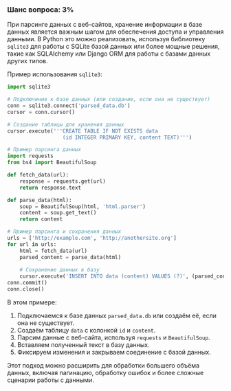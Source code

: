 ### Шанс вопроса: 3%

При парсинге данных с веб-сайтов, хранение информации в базе данных является важным шагом для обеспечения доступа и управления данными. В Python это можно реализовать, используя библиотеку `sqlite3` для работы с SQLite базой данных или более мощные решения, такие как SQLAlchemy или Django ORM для работы с базами данных других типов.

Пример использования `sqlite3`:

```python
import sqlite3

# Подключение к базе данных (или создание, если она не существует)
conn = sqlite3.connect('parsed_data.db')
cursor = conn.cursor()

# Создание таблицы для хранения данных
cursor.execute('''CREATE TABLE IF NOT EXISTS data
                  (id INTEGER PRIMARY KEY, content TEXT)''')

# Пример парсинга данных
import requests
from bs4 import BeautifulSoup

def fetch_data(url):
    response = requests.get(url)
    return response.text

def parse_data(html):
    soup = BeautifulSoup(html, 'html.parser')
    content = soup.get_text()
    return content

# Пример парсинга и сохранения данных
urls = ['http://example.com', 'http://anothersite.org']
for url in urls:
    html = fetch_data(url)
    parsed_content = parse_data(html)
    
    # Сохранение данных в базу
    cursor.execute('INSERT INTO data (content) VALUES (?)', (parsed_content,))
conn.commit()
conn.close()
```

В этом примере:
1. Подключаемся к базе данных `parsed_data.db` или создаём её, если она не существует.
2. Создаём таблицу `data` с колонкой `id` и `content`.
3. Парсим данные с веб-сайта, используя `requests` и `BeautifulSoup`.
4. Вставляем полученный текст в базу данных.
5. Фиксируем изменения и закрываем соединение с базой данных.

Этот подход можно расширить для обработки большего объёма данных, включая пагинацию, обработку ошибок и более сложные сценарии работы с данными.